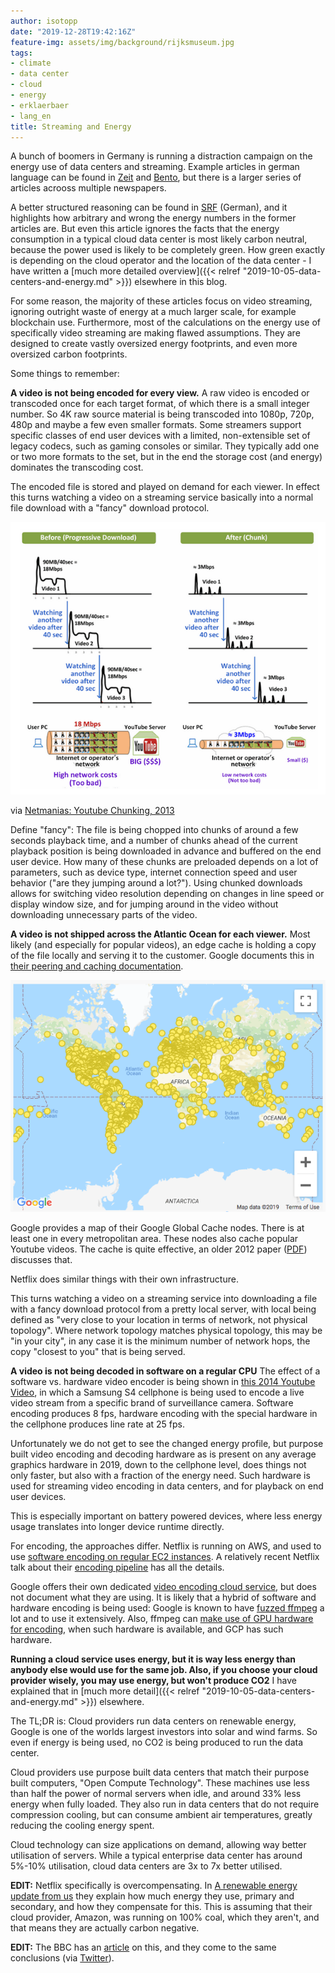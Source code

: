 ```yaml
---
author: isotopp
date: "2019-12-28T19:42:16Z"
feature-img: assets/img/background/rijksmuseum.jpg
tags:
- climate
- data center
- cloud
- energy
- erklaerbaer
- lang_en
title: Streaming and Energy
---
```

A bunch of boomers in Germany is running a distraction campaign on the energy use of data centers and streaming. Example articles in german language can be found in
[Zeit](https://www.zeit.de/2020/01/digitalpolitik-digitalisierung-klimaschutz-co2-stromverbrauch)
and
[Bento](https://www.bento.de/politik/klickscham-wie-viel-co2-streaming-und-googlen-verursacht-und-welche-loesungen-es-gibt-a-c6e5ff54-71e9-46da-80cf-6ee1547d8b3a),
but there is a larger series of articles acrooss multiple newspapers.

A better structured reasoning can be found in [SRF](https://www.srf.ch/news/panorama/energieverbrauch-im-internet-warum-streaming-viel-strom-braucht) (German), and it highlights how arbitrary and wrong the energy numbers in the former articles are. But even this article ignores the facts that the energy consumption in a typical cloud data center is most likely carbon neutral, because the power used is likely to be completely green. How green exactly is depending on the cloud operator and the location of the data center - I have written a [much more detailed overview]({{< relref "2019-10-05-data-centers-and-energy.md" >}}) elsewhere in this blog.

For some reason, the majority of these articles focus on video streaming, ignoring outright waste of energy at a much larger scale, for example blockchain use. Furthermore, most of the calculations on the energy use of specifically video streaming are making flawed assumptions. They are designed to create vastly oversized energy footprints, and even more oversized carbon footprints.

Some things to remember:

**A video is not being encoded for every view.** A raw video is encoded or transcoded once for each target format, of which there is a small integer number. So 4K raw source material is being transcoded into 1080p, 720p, 480p and maybe a few even smaller formats. Some streamers support specific classes of end user devices with a limited, non-extensible set of legacy codecs, such as gaming consoles or similar. They typically add one or two more formats to the set, but in the end the storage cost (and energy) dominates the transcoding cost.

The encoded file is stored and played on demand for each viewer. In effect this turns watching a video on a streaming service basically into a normal file download with a "fancy" download protocol.

![](/uploads/2019/12/google-chunked.png)

via [Netmanias: Youtube Chunking, 2013](https://www.netmanias.com/en/post/blog/5923/google-http-adaptive-streaming-iptv-video-streaming-youtube/youtube-changing-the-way-of-delivering-videos-chunking-and-adaptive-streaming-are-in-progressive-download-is-out)

Define "fancy": The file is being chopped into chunks of around a few seconds playback time, and a number of chunks ahead of the current playback position is being downloaded in advance and buffered on the end user device. How many of these chunks are preloaded depends on a lot of parameters, such as device type, internet connection speed and user behavior ("are they jumping around a lot?"). Using chunked downloads allows for switching video resolution depending on changes in line speed or display window size, and for jumping around in the video without downloading unnecessary parts of the video.

**A video is not shipped across the Atlantic Ocean for each viewer.** Most likely (and especially for popular videos), an edge cache is holding a copy of the file locally and serving it to the customer. Google documents this in [their peering and caching documentation](https://peering.google.com/#/infrastructure).

![](/uploads/2019/12/google-edge.png)

Google provides a map of their Google Global Cache nodes. There is at least one in every metropolitan area. These nodes also cache popular Youtube videos. The cache is quite effective, an older 2012 paper ([PDF](https://www.net.in.tum.de/fileadmin/bibtex/publications/papers/braun_noms2012_youtube_caching.pdf)) discusses that.

Netflix does similar things with their own infrastructure.

This turns watching a video on a streaming service into downloading a file with a fancy download protocol from a pretty local server, with local being defined as "very close to your location in terms of network, not physical topology". Where network topology matches physical topology, this may be "in your city", in any case it is the minimum number of network hops, the copy "closest to you" that is being served.

**A video is not being decoded in software on a regular CPU** The effect of a software vs. hardware video encoder is being shown in [this 2014 Youtube Video](https://www.youtube.com/watch?v=2YpOZV8elqA), in which a Samsung S4 cellphone is being used to encode a live video stream from a specific brand of surveillance camera. Software encoding produces 8 fps, hardware encoding with the special hardware in the cellphone produces line rate at 25 fps. 

Unfortunately we do not get to see the changed energy profile, but purpose built video encoding and decoding hardware as is present on any average graphics hardware in 2019, down to the cellphone level, does things not only faster, but also with a fraction of the energy need. Such hardware is used for streaming video encoding in data centers, and for playback on end user devices.

This is especially important on battery powered devices, where less energy usage translates into longer device runtime directly.

For encoding, the approaches differ. Netflix is running on AWS, and used to use [software encoding on regular EC2 instances](https://medium.com/netflix-techblog/high-quality-video-encoding-at-scale-d159db052746). A relatively recent Netflix talk about their [encoding pipeline](https://www.youtube.com/watch?v=JouA10QJiNc) has all the details.

Google offers their own dedicated [video encoding cloud service](https://cloud.google.com/solutions/media-entertainment/use-cases/video-encoding-transcoding/), but does not document what they are using. It is likely that a hybrid of software and hardware encoding is being used: Google is known to have [fuzzed ffmpeg](https://www.quora.com/What-does-YouTube-use-for-encoding-video/answer/Ciro-Santilli) a lot and to use it extensively. Also, ffmpeg can [make use of GPU hardware for encoding](https://www.tal.org/tutorials/ffmpeg_nvidia_encode), when such hardware is available, and GCP has such hardware.


**Running a cloud service uses energy, but it is way less energy than anybody else would use for the same job. Also, if you choose your cloud provider wisely, you may use energy, but won't produce CO2** I have explained that in [much more detail]({{< relref "2019-10-05-data-centers-and-energy.md" >}}) elsewhere.

The TL;DR is: Cloud providers run data centers on renewable energy, Google is one of the worlds largest investors into solar and wind farms. So even if energy is being used, no CO2 is being produced to run the data center.

Cloud providers use purpose built data centers that match their purpose built computers, "Open Compute Technology". These machines use less than half the power of normal servers when idle, and around 33% less energy when fully loaded. They also run in data centers that do not require compression cooling, but can consume ambient air temperatures, greatly reducing the cooling energy spent.

Cloud technology can size applications on demand, allowing way better utilisation of servers. While a typical enterprise data center has around 5%-10% utilisation, cloud data centers are 3x to 7x better utilised.

**EDIT:** Netflix specifically is overcompensating. In
[A renewable energy update from us](https://media.netflix.com/en/company-blog/a-renewable-energy-update-from-us)
they explain how much energy they use, primary and secondary, and how they
compensate for this. This is assuming that their cloud provider, Amazon, was
running on 100% coal, which they aren't, and that means they are actually
carbon negative.

**EDIT:** The BBC has an [article](https://www.bbc.co.uk/sounds/play/p0819sc4) on this, and they come to the same conclusions (via [Twitter](https://twitter.com/elizab0t/status/1223570360555188224)).
